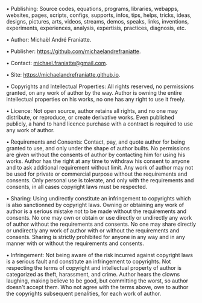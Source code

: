 ﻿  
• Publishing: Source codes, equations, programs, libraries, webapps, websites, pages, scripts, configs, supports, infos, tips, helps, tricks, ideas, designs, pictures, arts, videos, streams, demos, speaks, links, inventions, experiments, experiences, analysis, expertisis, practices, diagnosis, etc.  
  
• Author: Michaël André Franiatte.  
  
• Publisher: https://github.com/michaelandrefraniatte.  
  
• Contact: michael.franiatte@gmail.com.  
  
• Site: https://michaelandrefraniatte.github.io.  
  
• Copyrights and Intellectual Properties: All rights reserved, no permissions granted, on any work of author by the way. Author is owning the entire intellectual properties on his works, no one has any right to use it freely.  
  
• Licence: Not open source, author retains all rights, and no one may distribute, or reproduce, or create derivative works. Even published publicly, a hand to hand licence purchase with a contract is required to use any work of author.  
  
• Requirements and Consents: Contact, pay, and quote author for being granted to use, and only under the shape of author builts. No permissions are given without the consents of author by contacting him for using his works. Author has the right at any time to withdraw his consent to anyone and to ask additional requirement without limit. Any work of author may not be used for private or commercial purpose without the requirements and consents. Only personal use is tolerate, and only with the requirements and consents, in all cases copyright laws must be respected.  
  
• Sharing: Using undirectly constitute an infringement to copyrights which is also sanctionned by copyright laws. Owning or obtaining any work of author is a serious mistake not to be made without the requirements and consents. No one may own or obtain or use directly or undirectly any work of author without the requirements and consents. No one may share directly or undirectly any work of author with or without the requirements and consents. Sharing is strictly prohibited for anyone in any way and in any manner with or without the requirements and consents.  
  
• Infringement: Not being aware of the risk incurred against copyright laws is a serious fault and constitute an infringement to copyrights. Not respecting the terms of copyright and intellectual property of author is categorized as theft, harassment, and crime. Author hears the clowns laughing, making believe to be good, but committing the worst, so author doesn't accept them. Who not agree with the terms above, owe to author the copyrights subsequent penalities, for each work of author.  
  